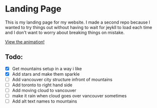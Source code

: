 # Landing Page

This is my landing page for my website. I made a second repo because I wanted to try things out without having to wait for jeykll to load each time and I don't want to worry about breaking things on mistake.

[View the animation!](https://mcraealex.github.io/VancouverCSS)

## Todo:

- [x] Get mountains setup in a way i like
- [x] Add stars and make them sparkle
- [ ] Add vancouver city structure infront of mountains
- [ ] Add toronto to right hand side
- [ ] Add moving cloud to vancouver
- [ ] make it rain when cloud goes over vancouver sometimes
- [ ] Add alt text names to mountains
